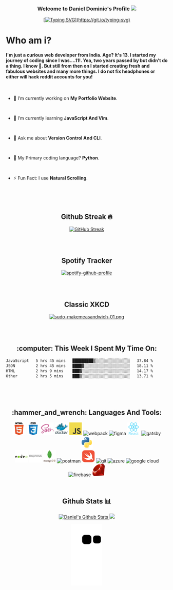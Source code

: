 <h3 align="center">
 Welcome to Daniel Dominic's Profile
<img src="https://media.giphy.com/media/hvRJCLFzcasrR4ia7z/giphy.gif" width="28">
</h3>

<div align="center"><a href="#" align="center">
 
 [![Typing SVG](https://readme-typing-svg.herokuapp.com?font=Josefin+Sans&color=%23FEA443&size=40&center=true&width=830&height=150&lines=Hello+World%2C+I'm+Daniel.;Full-Stack+Web+And+App+Developer.;Experienced+UI%2FUX+Developer.;Always+learning+new+things.)](https://git.io/typing-svg)
 
 </a></div>

<h1>Who am i?</h1>
<h4 font-weight="normal">I'm just a curious web developer from India. Age? It's 13. I started my journey of coding since I was....11!. Yea, two years passed by but didn't do a thing. I know 🥲.
But still from then on I started creating fresh and fabulous websites and many more things. I do not fix headphones or either will hack reddit accounts for you!</h4>
</br>

<!-- <img align="right" width="30%" height="auto" src="extra-stuff/Gif.gif" height="30px" style="padding: 20px;"/> -->

- 🔭 I’m currently working on **My Portfolio Website**.
</br>
<!--There is always space for you ❤️ -->

- 🌱 I’m currently learning **JavaScript And Vim**.
</br>

- 💬 Ask me about **Version Control And CLI**.
<br>

- 🚀 My Primary coding language? **Python**.
<br>

- ⚡ Fun Fact: I use **Natural Scrolling**.
 
</br>
</br>
</br>
<div align="center">
 
 <h2 align="center">Github Streak 🔥</h2>
 <!-- Streak Counter here -->
 
<a align="right" href="http://github-readme-streak-stats.herokuapp.com?user=Daniel-Dominic">[![GitHub Streak](http://github-readme-streak-stats.herokuapp.com?user=Daniel-Dominic&theme=dark-smoky&date_format=M%20j%5B%2C%20Y%5D)](https://git.io/streak-stats)</a></div>

</br>
</br>

<h2 align="center">Spotify Tracker</h2>
<div align="center">

[![spotify-github-profile](https://spotify-github-profile.vercel.app/api/view?uid=1y524rnv9rutipyz90dbqlfb6&cover_image=true&theme=novatorem&bar_color=53b14f&bar_color_cover=false)](https://spotify-github-profile.vercel.app/api/view?uid=1y524rnv9rutipyz90dbqlfb6&redirect=true)
</div>
</br>
</br>
<h2 align="center">Classic XKCD</h2>

<div align="center"  border-radius="10px">

[![sudo-makemeasandwich-01.png](https://i.postimg.cc/VsZjB6Jd/sudo-makemeasandwich-01.png)](https://postimg.cc/t7PZ99tj)
 </div>
</br>
</br>
<h2 align="center">:computer: This Week I Spent My Time On:</h2>

<!--START_SECTION:waka-->

```text
JavaScript   5 hrs 45 mins   █████████▒░░░░░░░░░░░░░░░   37.84 %
JSON         2 hrs 45 mins   ████▓░░░░░░░░░░░░░░░░░░░░   18.11 %
HTML         2 hrs 9 mins    ███▓░░░░░░░░░░░░░░░░░░░░░   14.17 %
Other        2 hrs 5 mins    ███▒░░░░░░░░░░░░░░░░░░░░░   13.71 %
```

<!--END_SECTION:waka-->
</br>
</br>
  <!--Tools Icons Here-->
</br>
<h2 align="center">:hammer_and_wrench: Languages And Tools:</h2>
<p align="center">
    <a> <img src="https://raw.githubusercontent.com/devicons/devicon/master/icons/html5/html5-original-wordmark.svg" alt="html5" width="40" height="40"/> </a>
    <a> <img src="https://raw.githubusercontent.com/devicons/devicon/master/icons/css3/css3-original-wordmark.svg" alt="css3" width="40" height="40"/> </a>
<a> <img src="https://raw.githubusercontent.com/devicons/devicon/master/icons/sass/sass-original.svg" alt="sass" width="40" height="40"/> </a><a> <img src="https://raw.githubusercontent.com/devicons/devicon/master/icons/docker/docker-original-wordmark.svg" alt="docker" width="40" height="40"/></a><a> <img src="https://raw.githubusercontent.com/devicons/devicon/master/icons/javascript/javascript-original.svg" alt="javascript" width="40" height="40"/> </a>
<a> <img src="https://www.vectorlogo.zone/logos/js_webpack/js_webpack-icon.svg" alt="webpack" width="40" height="40"/> </a> <a> <img src="https://www.vectorlogo.zone/logos/figma/figma-icon.svg" alt="figma" width="40" height="40"/> </a>
<a> <img src="https://raw.githubusercontent.com/devicons/devicon/master/icons/react/react-original-wordmark.svg" alt="react" width="40" height="40"/> </a>
<a> <img src="https://www.vectorlogo.zone/logos/gatsbyjs/gatsbyjs-icon.svg" alt="gatsby" width="40" height="40"/> </a><a> <img src="https://raw.githubusercontent.com/devicons/devicon/master/icons/python/python-original.svg" alt="python" width="40" height="40"/> </a><br>
<a> <img src="https://raw.githubusercontent.com/devicons/devicon/master/icons/nodejs/nodejs-original-wordmark.svg" alt="nodejs" width="40" height="40"/> </a>
<a> <img src="https://raw.githubusercontent.com/devicons/devicon/master/icons/express/express-original-wordmark.svg" alt="express" width="40" height="40"/> </a>
<a> <img src="https://raw.githubusercontent.com/devicons/devicon/master/icons/mongodb/mongodb-original-wordmark.svg" alt="mongodb" width="40" height="40"/> </a>
<a> <img src="https://www.vectorlogo.zone/logos/getpostman/getpostman-icon.svg" alt="postman" width="40" height="40"/> </a>
<a> <img src="https://raw.githubusercontent.com/devicons/devicon/master/icons/swift/swift-original.svg" alt="swift" width="40" height="40"/> </a>
<a> <img src="https://www.vectorlogo.zone/logos/git-scm/git-scm-icon.svg" alt="git" width="40" height="40"/> </a>
<a> <img src="https://www.vectorlogo.zone/logos/microsoft_azure/microsoft_azure-icon.svg" alt="azure" width="40" height="40"/> </a>
 <a> <img src="https://www.vectorlogo.zone/logos/google_cloud/google_cloud-icon.svg" alt="google cloud" width="40" height="40"/> </a>
 <a> <img src="https://www.vectorlogo.zone/logos/firebase/firebase-icon.svg" alt="firebase" width="40" height="40"/> </a>
 <a> <img src="https://raw.githubusercontent.com/devicons/devicon/master/icons/ruby/ruby-original.svg" alt="ruby" width="40" height="40"/> </a>
</p>
 <br>

<h2 align="center">Github Stats 📊</h2>
<!-- Github stats here -->
  <div align="center"> 
     <a href="#">
<img  src="https://github-readme-stats.vercel.app/api?username=Daniel-Dominic&include_all_commits=true&count_private=true&show_icons=true&line_height=20&title_color=7A7ADB&icon_color=2234AE&text_color=D3D3D3&bg_color=0,000000,130F40" alt="Daniel's Github Stats">
  <img height="149em" src="https://github-readme-stats.vercel.app/api/top-langs/?username=Daniel-Dominic&layout=compact&langs_count=7&theme=dracula"/>
    </a>

<br/>
 
 ![snake gif](https://github.com/Daniel-Dominic/Daniel-Dominic/blob/output/github-contribution-grid-snake.svg)
<!-- Don't compare yourself to others. You have a perfect knowledge of your shortcomings and an imperfect knowledge of their accomplishments. This usually means you're underestimating yourself and overestimating others -->
